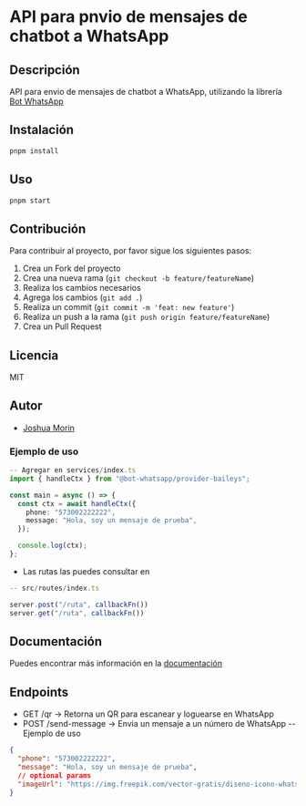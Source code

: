 # API para pnvio de mensajes de chatbot a WhatsApp

## Descripción

API para envio de mensajes de chatbot a WhatsApp, utilizando la librería [Bot WhatsApp](https://www.builderbot.app/en)

## Instalación

```bash
pnpm install
```

## Uso

```bash
pnpm start
```

## Contribución

Para contribuir al proyecto, por favor sigue los siguientes pasos:

1. Crea un Fork del proyecto
2. Crea una nueva rama (`git checkout -b feature/featureName`)
3. Realiza los cambios necesarios
4. Agrega los cambios (`git add .`)
5. Realiza un commit (`git commit -m 'feat: new feature'`)
6. Realiza un push a la rama (`git push origin feature/featureName`)
7. Crea un Pull Request

## Licencia

MIT

## Autor

- [Joshua Morin](https://github.com/TheRevBv)

### Ejemplo de uso

```typescript
-- Agregar en services/index.ts
import { handleCtx } from "@bot-whatsapp/provider-baileys";

const main = async () => {
  const ctx = await handleCtx({
    phone: "573002222222",
    message: "Hola, soy un mensaje de prueba",
  });

  console.log(ctx);
};
```

- Las rutas las puedes consultar en

```typescript
-- src/routes/index.ts

server.post("/ruta", callbackFn())
server.get("/ruta", callbackFn())

```

## Documentación

Puedes encontrar más información en la [documentación](https://bot-whatsapp.netlify.app/docs/flows/)

## Endpoints

- GET /qr -> Retorna un QR para escanear y loguearse en WhatsApp
- POST /send-message -> Envia un mensaje a un número de WhatsApp
-- Ejemplo de uso

```json
{
  "phone": "573002222222",
  "message": "Hola, soy un mensaje de prueba",
  // optional params
  "imageUrl": "https://img.freepik.com/vector-gratis/diseno-icono-whatsapp_23-2147900927.jpg"
}
```
